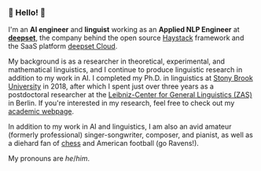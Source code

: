 ### 👋 Hello! 👋

I'm an **AI engineer** and **linguist** working as an **Applied NLP Engineer** at [**deepset**](https://www.deepset.ai), the company behind the open source [Haystack](https://www.github.com/deepset-ai/haystack) framework and the SaaS platform [deepset Cloud](https://docs.cloud.deepset.ai).

My background is as a researcher in theoretical, experimental, and mathematical linguistics, and I continue to produce linguistic research in addition to my work in AI. I completed my Ph.D. in linguistics at [Stony Brook University](https://linguistics.stonybrook.edu/) in 2018, after which I spent just over three years as a postdoctoral researcher at the [Leibniz-Center for General Linguistics (ZAS)](https://leibniz-zas.de) in Berlin. If you're interested in my research, feel free to check out my [academic webpage](https://www.robertpasternak.com).

In addition to my work in AI and linguistics, I am also an avid amateur (formerly professional) singer-songwriter, composer, and pianist, as well as a diehard fan of [chess](https://www.chess.com/member/robr0brobr0brob) and American football (go Ravens!).

My pronouns are _he_/_him_.
